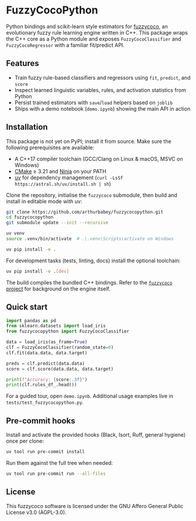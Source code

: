 # FuzzyCocoPython

Python bindings and scikit-learn style estimators for [fuzzycoco](https://github.com/arthurbabey/fuzzycoco),
an evolutionary fuzzy rule learning engine written in C++. This package wraps the C++ core as a Python module
and exposes `FuzzyCocoClassifier` and `FuzzyCocoRegressor` with a familiar fit/predict API.

## Features
- Train fuzzy rule-based classifiers and regressors using `fit`, `predict`, and `score`
- Inspect learned linguistic variables, rules, and activation statistics from Python
- Persist trained estimators with `save`/`load` helpers based on `joblib`
- Ships with a demo notebook (`demo.ipynb`) showing the main API in action

## Installation

This package is not yet on PyPI; install it from source. Make sure the following prerequisites are available:

- A C++17 compiler toolchain (GCC/Clang on Linux & macOS, MSVC on Windows)
- [CMake](https://cmake.org/) ≥ 3.21 and [Ninja](https://ninja-build.org/) on your PATH
- [uv](https://docs.astral.sh/uv/) for dependency management (`curl -LsSf https://astral.sh/uv/install.sh | sh`)

Clone the repository, initialise the `fuzzycoco` submodule, then build and install in editable mode with uv:

```bash
git clone https://github.com/arthurbabey/fuzzycocopython.git
cd fuzzycocopython
git submodule update --init --recursive

uv venv
source .venv/bin/activate  # .\.venv\Scripts\activate on Windows

uv pip install -e .
```

For development tasks (tests, linting, docs) install the optional toolchain:

```bash
uv pip install -e .[dev]
```

The build compiles the bundled C++ bindings. Refer to the
[`fuzzycoco` project](https://github.com/arthurbabey/fuzzycoco) for background on the engine itself.

## Quick start

```python
import pandas as pd
from sklearn.datasets import load_iris
from fuzzycocopython import FuzzyCocoClassifier

data = load_iris(as_frame=True)
clf = FuzzyCocoClassifier(random_state=0)
clf.fit(data.data, data.target)

preds = clf.predict(data.data)
score = clf.score(data.data, data.target)

print(f"Accuracy: {score:.3f}")
print(clf.rules_df_.head())
```

For a guided tour, open `demo.ipynb`. Additional usage examples live in `tests/test_fuzzycocopython.py`.

## Pre-commit hooks

Install and activate the provided hooks (Black, Isort, Ruff, general hygiene) once per clone:

```bash
uv tool run pre-commit install
```

Run them against the full tree when needed:

```bash
uv tool run pre-commit run --all-files
```


## License

This fuzzycoco software is licensed under the GNU Affero General Public License v3.0 (AGPL-3.0).
